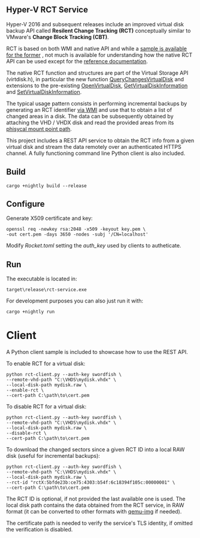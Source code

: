 ## Hyper-V RCT Service

Hyper-V 2016 and subsequent releases include an improved virtual disk backup
API called **Resilent Change Tracking (RCT)** conceptually similar to
VMware's **Change Block Tracking (CBT)**.

RCT is based on both WMI and native API and while a [sample is available for
the former](https://github.com/MicrosoftDocs/Virtualization-Documentation/tree/live/hyperv-samples/taylorb-wmi/xhypervbackup)
, not much is available for understanding how the native RCT API can be used
except for the [reference documentation](https://docs.microsoft.com/en-us/windows/desktop/api/virtdisk/nf-virtdisk-querychangesvirtualdisk).

The native RCT function and structures are part of the Virtual Storage API
(virtdisk.h), in particular the new function
[QueryChangesVirtualDisk](https://docs.microsoft.com/en-us/windows/desktop/api/virtdisk/nf-virtdisk-querychangesvirtualdisk)
and extensions to the pre-existing
[OpenVirtualDisk](https://docs.microsoft.com/en-us/windows/desktop/api/virtdisk/nf-virtdisk-openvirtualdisk),
[GetVirtualDiskInformation](https://docs.microsoft.com/en-us/windows/desktop/api/virtdisk/nf-virtdisk-getvirtualdiskinformation) and
[SetVirtualDiskInformation](https://docs.microsoft.com/en-us/windows/desktop/api/virtdisk/nf-virtdisk-setvirtualdiskinformation).

The typical usage pattern consists in performing incremental backups by
generating an RCT identifier [via WMI](https://github.com/MicrosoftDocs/Virtualization-Documentation/tree/live/hyperv-samples/taylorb-wmi/xhypervbackup)
and use that to obtain a list of changed areas in a disk. The data can be
subsequently obtained by attaching the VHD / VHDX disk and read the provided
areas from its [phisycal mount point path](https://docs.microsoft.com/en-us/windows/desktop/api/virtdisk/nf-virtdisk-getvirtualdiskphysicalpath).

This project includes a REST API service to obtain the RCT info from a given
virtual disk and stream the data remotely over an authenticated HTTPS channel.
A fully functioning command line Python client is also included.

## Build

    cargo +nightly build --release

## Configure

Generate X509 certificate and key:

    openssl req -newkey rsa:2048 -x509 -keyout key.pem \
    -out cert.pem -days 3650 -nodes -subj '/CN=localhost'

Modify *Rocket.toml* setting the *auth_key* used by clients to autheticate.

## Run

The executable is located in:

    target\release\rct-service.exe

For development purposes you can also just run it with:

    cargo +nightly run

# Client

A Python client sample is included to showcase how to use the REST API.

To enable RCT for a virtual disk:

    python rct-client.py --auth-key swordfish \
    --remote-vhd-path "C:\VHDS\mydisk.vhdx" \
    --local-disk-path mydisk.raw \
    --enable-rct \
    --cert-path C:\path\to\cert.pem

To disable RCT for a virtual disk:

    python rct-client.py --auth-key swordfish \
    --remote-vhd-path "C:\VHDS\mydisk.vhdx" \
    --local-disk-path mydisk.raw \
    --disable-rct \
    --cert-path C:\path\to\cert.pem

To download the changed sectors since a given RCT ID into a local RAW disk
(useful for incremental backups):

    python rct-client.py --auth-key swordfish \
    --remote-vhd-path "C:\VHDS\mydisk.vhdx" \
    --local-disk-path mydisk.raw \
    --rct-id "rctX:5bfde23b:ce75:4303:b54f:6c18394f105c:00000001" \
    --cert-path C:\path\to\cert.pem

The RCT ID is optional, if not provided the last available one is used.
The local disk path contains the data obtained from the RCT service, in RAW
format (it can be converted to other formats with
[qemu-img](https://cloudbase.it/qemu-img-windows/) if needed).

The certificate path is needed to verify the service's TLS identity, if omitted
the verification is disabled.
